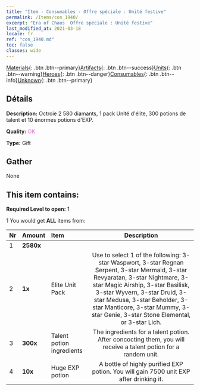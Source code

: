 ```yaml
---
title: "Item - Consumables - Offre spéciale : Unité festive"
permalink: /Items/con_1940/
excerpt: "Era of Chaos  Offre spéciale : Unité festive"
last_modified_at: 2021-03-18
locale: fr
ref: "con_1940.md"
toc: false
classes: wide
---
```

 [Materials](/fr/Items/){: .btn .btn--primary}[Artifacts](/fr/Items/Artifacts/){: .btn .btn--success}[Units](/fr/Items/Units/){: .btn .btn--warning}[Heroes](/fr/Items/Heroes/){: .btn .btn--danger}[Consumables](/fr/Items/Consumables/){: .btn .btn--info}[Unknown](/fr/Items/Unknown/){: .btn .btn--primary}

## Détails
 **Description:** Octroie 2 580 diamants, 1 pack Unité d'élite, 300 potions de talent et 10 énormes potions d'EXP.

 **Quality:** <span style="color: #DA70D6">OK</span>

 **Type:** Gift

## Gather

  None

## This item contains:

 **Required Level to open:** 1

 1 You would get **ALL** items  from:

  | Nr | Amount |     Item    | Description |
  |:---|:-------|:------------|:-----------:|
  | 1 |  **2580x** | <i class="fas fa-gem"/> |  | 
  | 2 |  **1x** | Elite Unit Pack | Use to select 1 of the following: 3-star Waspwort, 3-star Regnan Serpent, 3-star Mermaid, 3-star Revyaratan, 3-star Nightmare, 3-star Magic Airship, 3-star Basilisk, 3-star Wyvern, 3-star Druid, 3-star Medusa, 3-star Beholder, 3-star Manticore, 3-star Mummy, 3-star Genie, 3-star Stone Elemental, or 3-star Lich.  | 
  | 3 |  **300x** | Talent potion ingredients | The ingredients for a talent potion. After concocting them, you will receive a talent potion for a random unit.   | 
  | 4 |  **10x** | Huge EXP potion | A bottle of highly purified EXP potion. You will gain 7500 unit EXP after drinking it.  | 
